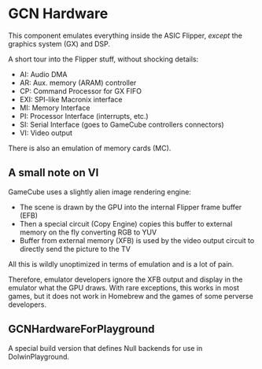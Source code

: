 # GCN Hardware

This component emulates everything inside the ASIC Flipper, *except* the graphics system (GX) and DSP.

A short tour into the Flipper stuff, without shocking details:
- AI: Audio DMA
- AR: Aux. memory (ARAM) controller
- CP: Command Processor for GX FIFO
- EXI: SPI-like Macronix interface
- MI: Memory Interface
- PI: Processor Interface (interrupts, etc.)
- SI: Serial Interface (goes to GameCube controllers connectors)
- VI: Video output

There is also an emulation of memory cards (MC).

## A small note on VI

GameCube uses a slightly alien image rendering engine:
- The scene is drawn by the GPU into the internal Flipper frame buffer (EFB)
- Then a special circuit (Copy Engine) copies this buffer to external memory on the fly converting RGB to YUV
- Buffer from external memory (XFB) is used by the video output circuit to directly send the picture to the TV

All this is wildly unoptimized in terms of emulation and is a lot of pain.

Therefore, emulator developers ignore the XFB output and display in the emulator what the GPU draws. With rare exceptions, this works in most games, but it does not work in Homebrew and the games of some perverse developers.

## GCNHardwareForPlayground

A special build version that defines Null backends for use in DolwinPlayground.
